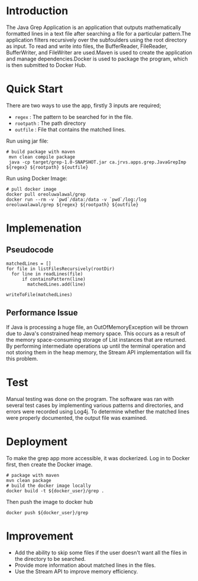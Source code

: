 # Introduction
The Java Grep Application is an application that outputs mathematically formatted lines in a text file after searching a file for a particular pattern.The application filters recursively over the subfoulders using the root directory as input. To read and write into files, the BufferReader, FileReader, BufferWriter, and FileWriter are used.Maven is used to create the application and manage dependencies.Docker is used to package the program, which is then submitted to Docker Hub.

# Quick Start
There are two ways to use the app, firstly 3 inputs  are required;

- ```` regex ```` : The pattern to be searched for in the file.
- ```` rootpath ```` : The path directory
- ```` outfile ```` : File that contains the matched lines.

Run using jar file:
````
# build package with maven
 mvn clean compile package
 java -cp target/grep-1.0-SNAPSHOT.jar ca.jrvs.apps.grep.JavaGrepImp ${regex} ${rootpath} ${outfile}
````

Run using Docker Image:
````
# pull docker image
docker pull oreoluwalawal/grep
docker run --rm -v `pwd`/data:/data -v `pwd`/log:/log oreoluwalawal/grep ${regex} ${rootpath} ${outfile}
````

# Implemenation
## Pseudocode
````
matchedLines = []
for file in listFilesRecursively(rootDir)
  for line in readLines(file)
      if containsPattern(line)
        matchedLines.add(line)
        
writeToFile(matchedLines)
````

## Performance Issue
If Java is processing a huge file, an OutOfMemoryException will be thrown due to Java's constrained heap memory space.
This occurs as a result of the memory space-consuming storage of List instances that are returned.
By performing intermediate operations up until the terminal operation and not storing them in the heap memory, the Stream API implementation will fix this problem.

# Test
Manual testing was done on the program. The software was ran with several test cases by implementing various patterns and directories, and errors were recorded using Log4j.
To determine whether the matched lines were properly documented, the output file was examined.

# Deployment
To make the grep app more accessible, it was dockerized. Log in to Docker first, then create the Docker image.
````
# package with maven
mvn clean package
# build the docker image locally
docker build -t ${docker_user}/grep .
````
Then push the image to docker hub
````
docker push ${docker_user}/grep
````

# Improvement
- Add the ability to skip some files if the user doesn't want all the files in the directory to be searched. 
- Provide more information about matched lines in the files.
- Use the Stream API to improve memory efficiency.